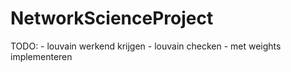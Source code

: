 # NetworkScienceProject
TODO: 
    - louvain werkend krijgen
    - louvain checken
    - met weights implementeren
